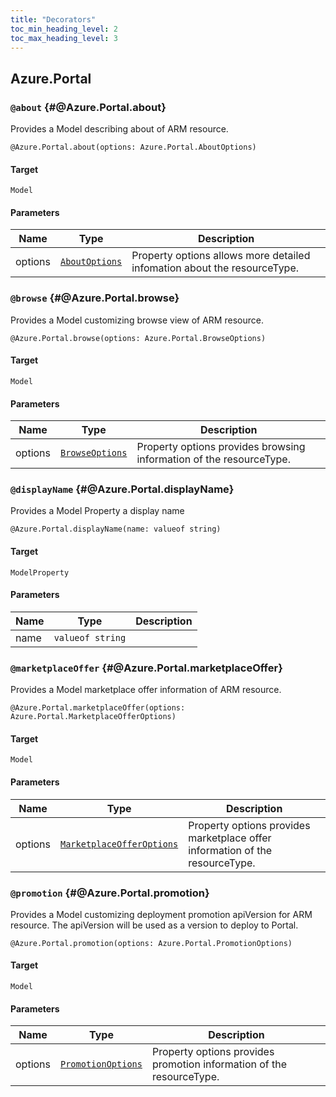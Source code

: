 ```yaml
---
title: "Decorators"
toc_min_heading_level: 2
toc_max_heading_level: 3
---
```


## Azure.Portal

### `@about` {#@Azure.Portal.about}

Provides a Model describing about of ARM resource.

```typespec
@Azure.Portal.about(options: Azure.Portal.AboutOptions)
```

#### Target

`Model`

#### Parameters

| Name    | Type                                                        | Description                                                              |
| ------- | ----------------------------------------------------------- | ------------------------------------------------------------------------ |
| options | [`AboutOptions`](./data-types.md#Azure.Portal.AboutOptions) | Property options allows more detailed infomation about the resourceType. |

### `@browse` {#@Azure.Portal.browse}

Provides a Model customizing browse view of ARM resource.

```typespec
@Azure.Portal.browse(options: Azure.Portal.BrowseOptions)
```

#### Target

`Model`

#### Parameters

| Name    | Type                                                          | Description                                                         |
| ------- | ------------------------------------------------------------- | ------------------------------------------------------------------- |
| options | [`BrowseOptions`](./data-types.md#Azure.Portal.BrowseOptions) | Property options provides browsing information of the resourceType. |

### `@displayName` {#@Azure.Portal.displayName}

Provides a Model Property a display name

```typespec
@Azure.Portal.displayName(name: valueof string)
```

#### Target

`ModelProperty`

#### Parameters

| Name | Type             | Description |
| ---- | ---------------- | ----------- |
| name | `valueof string` |             |

### `@marketplaceOffer` {#@Azure.Portal.marketplaceOffer}

Provides a Model marketplace offer information of ARM resource.

```typespec
@Azure.Portal.marketplaceOffer(options: Azure.Portal.MarketplaceOfferOptions)
```

#### Target

`Model`

#### Parameters

| Name    | Type                                                                              | Description                                                                  |
| ------- | --------------------------------------------------------------------------------- | ---------------------------------------------------------------------------- |
| options | [`MarketplaceOfferOptions`](./data-types.md#Azure.Portal.MarketplaceOfferOptions) | Property options provides marketplace offer information of the resourceType. |

### `@promotion` {#@Azure.Portal.promotion}

Provides a Model customizing deployment promotion apiVersion for ARM resource.
The apiVersion will be used as a version to deploy to Portal.

```typespec
@Azure.Portal.promotion(options: Azure.Portal.PromotionOptions)
```

#### Target

`Model`

#### Parameters

| Name    | Type                                                                | Description                                                          |
| ------- | ------------------------------------------------------------------- | -------------------------------------------------------------------- |
| options | [`PromotionOptions`](./data-types.md#Azure.Portal.PromotionOptions) | Property options provides promotion information of the resourceType. |

